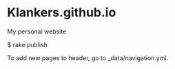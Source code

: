 # Klankers.github.io
My personal website

$ rake publish

To add new pages to header, go to _data/navigation.yml.